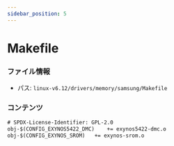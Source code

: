 ```yaml
---
sidebar_position: 5
---
```

# Makefile

### ファイル情報

- パス: `linux-v6.12/drivers/memory/samsung/Makefile`

### コンテンツ

```txt
# SPDX-License-Identifier: GPL-2.0
obj-$(CONFIG_EXYNOS5422_DMC)	+= exynos5422-dmc.o
obj-$(CONFIG_EXYNOS_SROM)	+= exynos-srom.o

```

